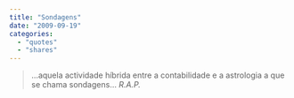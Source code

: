 ```yaml
---
title: "Sondagens"
date: "2009-09-19"
categories:
  - "quotes"
  - "shares"
---
```


> …aquela actividade híbrida entre a contabilidade e a astrologia a que se chama sondagens…
> <cite> R.A.P. </cite>

